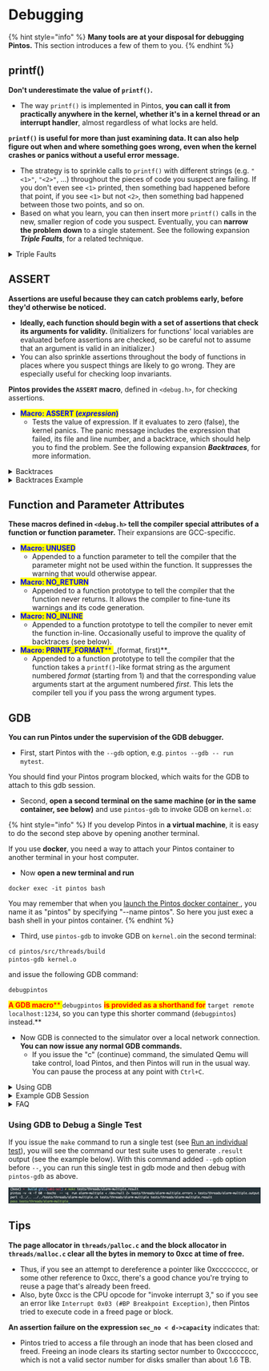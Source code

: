 # Debugging

{% hint style="info" %}
**Many tools are at your disposal for debugging Pintos.** This section introduces a few of them to you.
{% endhint %}

## printf()

**Don't underestimate the value of `printf()`.**&#x20;

* The way `printf()` is implemented in Pintos, **you can call it from practically anywhere in the kernel, whether it's in a kernel thread or an interrupt handler**, almost regardless of what locks are held.

**`printf()` is useful for more than just examining data. It can also help figure out when and where something goes wrong, even when the kernel crashes or panics without a useful error message.**&#x20;

* The strategy is to sprinkle calls to `printf()` with different strings (e.g. `"<1>"`, `"<2>"`, ...) throughout the pieces of code you suspect are failing. If you don't even see `<1>` printed, then something bad happened before that point, if you see `<1>` but not `<2>`, then something bad happened between those two points, and so on.&#x20;
* Based on what you learn, you can then insert more `printf()` calls in the new, smaller region of code you suspect. Eventually, you can **narrow the problem down** to a single statement. See the following expansion _**Triple Faults**_, for a related technique.

<details>

<summary>Triple Faults</summary>

### What is a triple fault?

When a CPU exception handler, such as a page fault handler, cannot be invoked because it is missing or defective, the CPU will try to invoke **the "double fault" handler**. If the double fault handler is itself missing or defective, that's called a **"triple fault".** **A triple fault causes an immediate CPU reset.**

**Thus, if you get yourself into a situation where the machine reboots in a loop, that's probably a "triple fault."**

### How to debug a triple fault?

**In a triple fault situation, you might not be able to use `printf()` for debugging**, because the reboots might be happening even before everything needed for `printf()` is initialized.

**There are at least two ways to debug triple faults.**&#x20;

* **First, you can run Pintos in Bochs under GDB (see section** [**GDB**](debugging.md#gdb)**)**. If Bochs has been built properly for Pintos, a triple fault under GDB will cause it to print the message "Triple fault: stopping for gdb" on the console and break into the debugger. (If Bochs is not running under GDB, a triple fault will still cause it to reboot.) You can then inspect where Pintos stopped, which is where the triple fault occurred.
*   **Another option is what I call "debugging by infinite loop."** Pick a place in the Pintos code, insert the infinite loop `for (;;);` there, and recompile and run. There are two likely possibilities:

    * **The machine hangs without rebooting.** If this happens, you know that the infinite loop is running. That means that whatever caused the reboot must be _after_ the place you inserted the infinite loop. Now move the infinite loop later in the code sequence.
    * **The machine reboots in a loop.** If this happens, you know that the machine didn't make it to the infinite loop. Thus, whatever caused the reboot must be _before_ the place you inserted the infinite loop. Now move the infinite loop earlier in the code sequence.

    If you move around the infinite loop in a **"binary search"** fashion, you can use this technique to pin down the exact spot that everything goes wrong. It should only take a few minutes at most.

</details>

## ASSERT

**Assertions are useful because they can catch problems early, before they'd otherwise be noticed.**&#x20;

* **Ideally, each function should begin with a set of assertions that check its arguments for validity.** (Initializers for functions' local variables are evaluated before assertions are checked, so be careful not to assume that an argument is valid in an initializer.)&#x20;
* You can also sprinkle assertions throughout the body of functions in places where you suspect things are likely to go wrong. They are especially useful for checking loop invariants.

**Pintos provides the `ASSERT` macro**, defined in `<debug.h>`, for checking assertions.

* <mark style="color:blue;">**Macro: ASSERT (**</mark>_<mark style="color:blue;">**expression**</mark>_<mark style="color:blue;">**)**</mark>
  * Tests the value of expression. If it evaluates to zero (false), the kernel panics. The panic message includes the expression that failed, its file and line number, and a backtrace, which should help you to find the problem. See the following expansion _**Backtraces**_, for more information.

<details>

<summary>Backtraces</summary>

**When the kernel panics, it prints a "backtrace", that is, a summary of how your program got where it is**, as a list of addresses inside the functions that were running at the time of the panic.&#x20;

* You can also **insert a call to `debug_backtrace()`**, prototyped in `<debug.h>`, to print a backtrace at any point in your code.&#x20;
* **`debug_backtrace_all()`**, also declared in \<debug.h>, prints backtraces of all threads.

The addresses in a backtrace are listed as raw hexadecimal numbers, which are difficult to interpret. **We provide a tool called `backtrace` to translate these into function names and source file line numbers.**&#x20;

* Give it the name of your `kernel.o` as the first argument and the hexadecimal numbers composing the backtrace (including the 0x prefixes) as the remaining arguments.&#x20;
* It outputs the function name and source file line numbers that correspond to each address.
* You can see the following expansion _**Backtraces Examples**_ to have a better understanding.

**If the translated form of a backtrace is garbled or doesn't make sense** (e.g. function A is listed above function B, but B doesn't call A), then

* it's a good sign that you're corrupting a kernel thread's stack, because the backtrace is extracted from the stack.&#x20;
* Alternatively, it could be the `kernel.o` you passed to `backtrace` is not the same kernel that produced the backtrace.

**Sometimes backtraces can be confusing without any corruption.** Compiler optimizations can cause surprising behavior.&#x20;

* When a function has called another function as its final action (a _tail call_), the calling function may not appear in a backtrace at all. Similarly, when function A calls another function B that never returns, the compiler may optimize such that an unrelated function C appears in the backtrace instead of A. Function C is simply the function that happens to be in memory just after A. In the threads project, this is commonly seen in backtraces for test failures.

</details>

<details>

<summary>Backtraces Example</summary>

**Here's a backtraces example.**&#x20;

Suppose that **Pintos printed out this following call stack**, which is taken from an actual Pintos submission for the file system project:

```
Call stack: 0xc0106eff 0xc01102fb 0xc010dc22 0xc010cf67 0xc0102319 0xc010325a 0x804812c 0x8048a96 0x8048ac8.
```

You would then **invoke the `backtrace` utility** like shown below, cutting and pasting the backtrace information into the command line. This assumes that `kernel.o` is in the current directory. You would of course enter all of the following on a single shell command line, even though that would overflow our margins here:

```
backtrace kernel.o 0xc0106eff 0xc01102fb 0xc010dc22 0xc010cf67 0xc0102319 0xc010325a 0x804812c 0x8048a96 0x8048ac8
```

The backtrace output would then look something like this:

```
0xc0106eff: debug_panic (lib/debug.c:86)
0xc01102fb: file_seek (filesys/file.c:405)
0xc010dc22: seek (userprog/syscall.c:744)
0xc010cf67: syscall_handler (userprog/syscall.c:444)
0xc0102319: intr_handler (threads/interrupt.c:334)
0xc010325a: intr_entry (threads/intr-stubs.S:38)
0x0804812c: (unknown)
0x08048a96: (unknown)
0x08048ac8: (unknown)
```

(You will probably not see exactly the same addresses if you run the command above on your own kernel binary, because the source code you compiled and the compiler you used are probably different.)

* The first line in the backtrace refers to `debug_panic()`, the function that implements kernel panics. Because backtraces commonly result from kernel panics, `debug_panic()` will often be the first function shown in a backtrace.
* The second line shows `file_seek()` as the function that panicked, in this case as the result of an assertion failure. In the source code tree used for this example, line 405 of `filesys/file.c` is the assertion

```
ASSERT (file_ofs >= 0);
```

(This line was also cited in the assertion failure message.) Thus, `file_seek()` panicked because it passed a negative file offset argument.

* The third line indicates that `seek()` called `file_seek()`, presumably without validating the offset argument. In this submission, `seek()` implements the `seek` system call.
* The fourth line shows that `syscall_handler()`, the system call handler, invoked `seek()`.
* The fifth and sixth lines are the interrupt handler entry path.
* The remaining lines are for addresses below `PHYS_BASE`. This means that they refer to addresses in the user program, not in the kernel. **If you know what user program was running when the kernel panicked, you can re-run `backtrace` on the user program**, like so: (typing the command on a single line, of course):

```
backtrace tests/filesys/extended/grow-too-big 0xc0106eff 0xc01102fb 0xc010dc22 0xc010cf67 0xc0102319 0xc010325a 0x804812c 0x8048a96 0x8048ac8
```

The results look like this:

```
0xc0106eff: (unknown)
0xc01102fb: (unknown)
0xc010dc22: (unknown)
0xc010cf67: (unknown)
0xc0102319: (unknown)
0xc010325a: (unknown)
0x0804812c: test_main (...xtended/grow-too-big.c:20)
0x08048a96: main (tests/main.c:10)
0x08048ac8: _start (lib/user/entry.c:9)
```

**You can even specify both the kernel and the user program names on the command line**, like so:

```
backtrace kernel.o tests/filesys/extended/grow-too-big 0xc0106eff 0xc01102fb 0xc010dc22 0xc010cf67 0xc0102319 0xc010325a 0x804812c 0x8048a96 0x8048ac8
```

The result is a combined backtrace:

```
In kernel.o:
0xc0106eff: debug_panic (lib/debug.c:86)
0xc01102fb: file_seek (filesys/file.c:405)
0xc010dc22: seek (userprog/syscall.c:744)
0xc010cf67: syscall_handler (userprog/syscall.c:444)
0xc0102319: intr_handler (threads/interrupt.c:334)
0xc010325a: intr_entry (threads/intr-stubs.S:38)
In tests/filesys/extended/grow-too-big:
0x0804812c: test_main (...xtended/grow-too-big.c:20)
0x08048a96: main (tests/main.c:10)
0x08048ac8: _start (lib/user/entry.c:9)
```

**Here's an extra tip for anyone who read this far:** `backtrace` is smart enough to strip the "Call stack" header and "." trailer from the command line if you include them. This can save you a little bit of trouble in cutting and pasting. Thus, the following command prints the same output as the first one we used:

```
backtrace kernel.o Call stack: 0xc0106eff 0xc01102fb 0xc010dc22 0xc010cf67 0xc0102319 0xc010325a 0x804812c 0x8048a96 0x8048ac8.
```

</details>

## Function and Parameter Attributes

**These macros defined in `<debug.h>` tell the compiler special attributes of a function or function parameter.** Their expansions are GCC-specific.

* <mark style="color:blue;">**Macro: UNUSED**</mark>
  * Appended to a function parameter to tell the compiler that the parameter might not be used within the function. It suppresses the warning that would otherwise appear.
* <mark style="color:blue;">**Macro: NO\_RETURN**</mark>
  * Appended to a function prototype to tell the compiler that the function never returns. It allows the compiler to fine-tune its warnings and its code generation.
* <mark style="color:blue;">**Macro: NO\_INLINE**</mark>
  * Appended to a function prototype to tell the compiler to never emit the function in-line. Occasionally useful to improve the quality of backtraces (see below).
* <mark style="color:blue;">**Macro: PRINTF\_FORMAT**</mark><mark style="color:blue;">** **</mark>_<mark style="color:blue;">**(format, first)**</mark>_
  * Appended to a function prototype to tell the compiler that the function takes a `printf()`-like format string as the argument numbered _format_ (starting from 1) and that the corresponding value arguments start at the argument numbered _first_. This lets the compiler tell you if you pass the wrong argument types.

## GDB

**You can run Pintos under the supervision of the GDB debugger.**

* First, start Pintos with the `--gdb` option, e.g. `pintos --gdb -- run mytest`.

You should find your Pintos program blocked, which waits for the GDB to attach to this gdb session.

* Second, **open a second terminal on the same machine (or in the same container, see below)** and use `pintos-gdb` to invoke GDB on `kernel.o`:

{% hint style="info" %}
If you develop Pintos in **a virtual machine**, it is easy to do the second step above by opening another terminal.&#x20;

If you use **docker**, you need a way to attach your Pintos container to another terminal in your host computer.&#x20;

* Now **open a new terminal and run**

```
docker exec -it pintos bash
```

You may remember that when you [launch the Pintos docker container ](../environment-setup.md#boot-pintos), you name it as "pintos" by specifying "--name pintos". So here you just exec a bash shell in your pintos container.
{% endhint %}

* Third, use `pintos-gdb` to invoke GDB on `kernel.o`in the second terminal:

```
cd pintos/src/threads/build
pintos-gdb kernel.o
```

and issue the following GDB command:

```
debugpintos
```

<mark style="color:red;">**A GDB macro**</mark><mark style="color:red;">** **</mark><mark style="color:red;">**`debugpintos`**</mark><mark style="color:red;">** **</mark><mark style="color:red;">**is provided as a shorthand for**</mark><mark style="color:red;">** **</mark><mark style="color:red;">**`target remote localhost:1234`**</mark><mark style="color:red;">**, so you can type this shorter command (**</mark><mark style="color:red;">**`debugpintos`**</mark><mark style="color:red;">**) instead.**</mark>

* Now GDB is connected to the simulator over a local network connection. **You can now issue any normal GDB commands.**&#x20;
  * If you issue the "c" (continue) command, the simulated Qemu will take control, load Pintos, and then Pintos will run in the usual way. You can pause the process at any point with `Ctrl+C`.

<details>

<summary>Using GDB</summary>

You can read the GDB manual by typing `info gdb` at a terminal command prompt. Here's a few commonly useful GDB commands:

* <mark style="color:blue;">**GDB Command: c**</mark>
  * Continues execution until Ctrl+C or the next breakpoint.
* <mark style="color:blue;">**GDB Command: si**</mark>
  * Execute one machine instruction.
* <mark style="color:blue;">**GDB Command: s**</mark>
  * Execute until next line reached, step into function calls.
* <mark style="color:blue;">**GDB Command: n**</mark>
  * Execute until next line reached, step over function calls.
* <mark style="color:blue;">**GDB Command: p**</mark><mark style="color:blue;">** **</mark>_<mark style="color:blue;">**expression**</mark>_
  * Evaluates the given expression and prints its value. If the expression contains a function call, that function will actually be executed.
* <mark style="color:blue;">**GDB Command: finish**</mark>
  * Run until the selected function (stack frame) returns
* <mark style="color:blue;">**GDB Command: b**</mark><mark style="color:blue;">** **</mark>_<mark style="color:blue;">**function**</mark>_
* <mark style="color:blue;">**GDB Command: b**</mark><mark style="color:blue;">** **</mark>_<mark style="color:blue;">**file:line**</mark>_
* <mark style="color:blue;">**GDB Command: b**</mark> <mark style="color:blue;"></mark><mark style="color:blue;">\*</mark>_<mark style="color:blue;">**address**</mark>_
  * Sets a breakpoint at _function_, at _line_ within _file_, or _address_. `b` is short for `break` or `breakpoint`. (Use a 0x prefix to specify an address in hex.)
  * Use `b pintos_init` to make GDB stop when Pintos starts running.
* <mark style="color:blue;">**GDB Command: info**</mark><mark style="color:blue;">** **</mark>_<mark style="color:blue;">**registers**</mark>_
  * Print the general purpose registers, eip, eflags, and the segment selectors. For a much more thorough dump of the machine register state, see QEMU's own info registers command.
* <mark style="color:blue;">**GDB Command:**</mark> <mark style="color:blue;"></mark><mark style="color:blue;"></mark> <mark style="color:blue;"></mark><mark style="color:blue;">**x/Nx**</mark> <mark style="color:blue;"></mark><mark style="color:blue;"></mark> <mark style="color:blue;"></mark>_<mark style="color:blue;">**addr**</mark>_
  * Display a hex dump of N words starting at virtual address _addr_. If N is omitted, it defaults to 1. _addr_ can be any expression.
* <mark style="color:blue;">**GDB Command: x/Ni**</mark> <mark style="color:blue;"></mark><mark style="color:blue;"></mark> <mark style="color:blue;"></mark>_<mark style="color:blue;">**addr**</mark>_
  * Display the N assembly instructions starting at _addr_. Using $eip as _addr_ will display the instructions at the current instruction pointer.
* <mark style="color:blue;">**GDB Command:**</mark> <mark style="color:blue;"></mark><mark style="color:blue;"></mark> <mark style="color:blue;"></mark><mark style="color:blue;">**l**</mark> <mark style="color:blue;"></mark><mark style="color:blue;"></mark> <mark style="color:blue;"></mark>_<mark style="color:blue;">\*</mark><mark style="color:blue;">**address**</mark>_
  * Lists a few lines of code around _address_. (Use a 0x prefix to specify an address in hex.)
* <mark style="color:blue;">**GDB Command: bt**</mark>
  * Prints a stack backtrace similar to that output by the `backtrace` program described above.
* <mark style="color:blue;">**GDB Command:**</mark> <mark style="color:blue;"></mark><mark style="color:blue;"></mark> <mark style="color:blue;"></mark><mark style="color:blue;">**frame**</mark> <mark style="color:blue;"></mark><mark style="color:blue;"></mark> <mark style="color:blue;"></mark>_<mark style="color:blue;">**n**</mark>_
  * Select frame number n or frame at address n
* <mark style="color:blue;">**GDB Command:**</mark> <mark style="color:blue;"></mark><mark style="color:blue;"></mark> <mark style="color:blue;"></mark><mark style="color:blue;">**p/a**</mark> <mark style="color:blue;"></mark><mark style="color:blue;"></mark> <mark style="color:blue;"></mark>_<mark style="color:blue;">**address**</mark>_
  * Prints the name of the function or variable that occupies _address_. (Use a 0x prefix to specify an address in hex.)
* <mark style="color:blue;">**GDB Command:**</mark> <mark style="color:blue;"></mark><mark style="color:blue;"></mark> <mark style="color:blue;"></mark><mark style="color:blue;">**diassemble**</mark><mark style="color:blue;">** **</mark>_<mark style="color:blue;">**function**</mark>_
  * Disassembles function.
* <mark style="color:blue;">**GDB Command: thread**</mark><mark style="color:blue;">** **</mark>_<mark style="color:blue;">**n**</mark>_
  * GDB focuses on one thread (i.e., CPU) at a time. This command switches that focus to thread n, numbered from zero.
* <mark style="color:blue;">**GDB Command: info**</mark><mark style="color:blue;">** **</mark>_<mark style="color:blue;">**threads**</mark>_
  * List all threads (i.e., CPUs), including their state (active or halted) and what function they're in.

We also provide a set of macros specialized for debugging Pintos, written by Godmar Back [gback@cs.vt.edu](mailto:gback@cs.vt.edu). You can type `help user-defined` for basic help with the macros. Here is an overview of their functionality, based on Godmar's documentation:

* <mark style="color:blue;">**GDB Macro: debugpintos**</mark>
  * Attach debugger to a waiting pintos process on the same machine. Shorthand for `target remote localhost:1234`.
* <mark style="color:blue;">**GDB Macro: dumplist**</mark><mark style="color:blue;">** **</mark>_<mark style="color:blue;">**list type element**</mark>_
  * Prints the elements of _list_, which should be a `struct` _list_ that contains elements of the given _type_ (without the word `struct`) in which _element_ is the `struct list_elem` member that links the elements.
  * Example: `dumplist all_list thread allelem` prints all elements of `struct thread` that are linked in `struct list all_list` using the `struct list_elem allelem` which is part of `struct thread`.
* <mark style="color:blue;">**GDB Macro:**</mark> <mark style="color:blue;"></mark><mark style="color:blue;"></mark> <mark style="color:blue;"></mark><mark style="color:blue;">**btthread**</mark><mark style="color:blue;">** **</mark>_<mark style="color:blue;">**thread**</mark>_
  * Shows the backtrace of _thread_, which is a pointer to the `struct thread` of the thread whose backtrace it should show. For the current thread, this is identical to the `bt` (backtrace) command. It also works for any thread suspended in `schedule()`, provided you know where its kernel stack page is located.
* <mark style="color:blue;">**GDB Macro:**</mark> <mark style="color:blue;"></mark><mark style="color:blue;"></mark> <mark style="color:blue;"></mark><mark style="color:blue;">**btthreadlist**</mark> <mark style="color:blue;"></mark><mark style="color:blue;"></mark> <mark style="color:blue;"></mark>_<mark style="color:blue;">**list elemen**</mark>**t**_
  * Shows the backtraces of all threads in _list_, the `struct list` in which the threads are kept. Specify element as the `struct list_elem` field used inside `struct thread` to link the threads together.
  * Example: `btthreadlist all_list allelem` shows the backtraces of all threads contained in `struct list all_list`, linked together by `allelem`. This command is useful to determine where your threads are stuck when a deadlock occurs. Please see the example scenario below.
* <mark style="color:blue;">**GDB Macro:**</mark> <mark style="color:blue;"></mark><mark style="color:blue;"></mark> <mark style="color:blue;"></mark><mark style="color:blue;">**btthreadall**</mark>
  * Short-hand for `btthreadlist all_list allelem`.
* <mark style="color:blue;">**GDB Macro:**</mark> <mark style="color:blue;"></mark><mark style="color:blue;"></mark> <mark style="color:blue;"></mark><mark style="color:blue;">**btpagefault**</mark>
  * Print a backtrace of the current thread after a page fault exception. Normally, when a page fault exception occurs, GDB will stop with a message that might say:

```
Program received signal 0, Signal 0.
0xc0102320 in intr0e_stub ()
```

In that case, the `bt` command might not give a useful backtrace. Use `btpagefault` instead.

You may also use `btpagefault` for page faults that occur in a user process. In this case, you may wish to also load the user program's symbol table using the `loadusersymbols` macro, as described below.

* <mark style="color:blue;">**GDB Macro:**</mark> <mark style="color:blue;"></mark><mark style="color:blue;"></mark> <mark style="color:blue;"></mark><mark style="color:blue;">**loadusersymbols**</mark>
  * You can also use GDB to debug a user program running under Pintos. To do that, use the `loadusersymbols` macro to load the program's symbol table:

```
loadusersymbols program
```

where program is the name of the program's executable (in the host file system, not in the Pintos file system). For example, you may issue:

```
(gdb) loadusersymbols tests/userprog/exec-multiple
add symbol table from file "tests/userprog/exec-multiple" at
    .text_addr = 0x80480a0
(gdb) 
```

After this, you should be able to debug the user program the same way you would the kernel, by placing breakpoints, inspecting data, etc. Your actions apply to every user program running in Pintos, not just to the one you want to debug, so be careful in interpreting the results: GDB does not know which process is currently active (because that is an abstraction the Pintos kernel creates). Also, a name that appears in both the kernel and the user program will actually refer to the kernel name. (The latter problem can be avoided by giving the user executable name on the GDB command line, instead of kernel.o, and then using `loadusersymbols` to load kernel.o.) `loadusersymbols` is implemented via GDB's `add-symbol-file` command.

* <mark style="color:blue;">**GDB Macro: hook-stop**</mark>
  * GDB invokes this macro every time the simulation stops, which Bochs will do for every processor exception, among other reasons. If the simulation stops due to a page fault, `hook-stop` will print a message that says and explains further whether the page fault occurred in the kernel or in user code.
  * If the exception occurred from user code, `hook-stop` will say:

```
pintos-debug: a page fault exception occurred in user mode
pintos-debug: hit 'c' to continue, or 's' to step to intr_handler
```

In Project 2, a page fault in a user process leads to the termination of the process. You should expect those page faults to occur in the robustness tests where we test that your kernel properly terminates processes that try to access invalid addresses. To debug those, set a break point in `page_fault()` in exception.c, which you will need to modify accordingly.

In Project 3, a page fault in a user process no longer automatically leads to the termination of a process. Instead, it may require reading in data for the page the process was trying to access, either because it was swapped out or because this is the first time it's accessed. In either case, you will reach `page_fault()` and need to take the appropriate action there.

If the page fault did not occur in user mode while executing a user process, then it occurred in kernel mode while executing kernel code. In this case, `hook-stop` will print this message:

```
pintos-debug: a page fault occurred in kernel mode
```

followed by the output of the `btpagefault` command.

Before Project 2, a page fault exception in kernel code is always a bug in your kernel, because your kernel should never crash. Starting with Project 2, the situation will change if you use the `get_user()` and `put_user()` strategy to verify user memory accesses (If you are don't know what does this mean, don't worry, you should understand when you work on Project 2.)

</details>

<details>

<summary>Example GDB Session</summary>

**This section narrates a sample GDB session, provided by Godmar Back.** This example illustrates how one might debug a Project 1 solution in which occasionally a thread that calls `timer_sleep()` is not woken up. With this bug, tests such as `mlfqs_load_1` get stuck.

This session was captured with a slightly older version of Bochs and the GDB macros for Pintos, so it looks slightly different than it would now. Program output is shown in normal type, user input is after the "$" or "(gdb)".

* First, I **start Pintos**:

```
$ pintos -v --gdb -- -q -mlfqs run mlfqs-load-1
Writing command line to /tmp/gDAlqTB5Uf.dsk...
bochs -q
========================================================================
                       Bochs x86 Emulator 2.2.5
             Build from CVS snapshot on December 30, 2005
========================================================================
00000000000i[     ] reading configuration from bochsrc.txt
00000000000i[     ] Enabled gdbstub
00000000000i[     ] installing nogui module as the Bochs GUI
00000000000i[     ] using log file bochsout.txt
Waiting for gdb connection on localhost:1234
```

* Then, I **open a second window on the same machine (or container) and start GDB**:

```
$ pintos-gdb kernel.o
GNU gdb Red Hat Linux (6.3.0.0-1.84rh)
Copyright 2004 Free Software Foundation, Inc.
GDB is free software, covered by the GNU General Public License, and you are
welcome to change it and/or distribute copies of it under certain conditions.
Type "show copying" to see the conditions.
There is absolutely no warranty for GDB.  Type "show warranty" for details.
This GDB was configured as "i386-redhat-linux-gnu"...
Using host libthread_db library "/lib/libthread_db.so.1".
```

* Then, I **tell GDB to attach to the waiting Pintos emulator**:

```
(gdb) debugpintos
Remote debugging using localhost:1234
0x0000fff0 in ?? ()
Reply contains invalid hex digit 78
```

* Now I tell Pintos to run by executing `c` (short for `continue`) twice:

```
(gdb) c
Continuing.
Reply contains invalid hex digit 78
(gdb) c
Continuing.
```

* Now Pintos will continue and output:

```
Pintos booting with 4,096 kB RAM...
Kernel command line: -q -mlfqs run mlfqs-load-1
374 pages available in kernel pool.
373 pages available in user pool.
Calibrating timer...  102,400 loops/s.
Boot complete.
Executing 'mlfqs-load-1':
(mlfqs-load-1) begin
(mlfqs-load-1) spinning for up to 45 seconds, please wait...
(mlfqs-load-1) load average rose to 0.5 after 42 seconds
(mlfqs-load-1) sleeping for another 10 seconds, please wait...
```

* ...until it gets stuck because of the bug I had introduced. I hit `Ctrl+C` in the debugger window:

```
Program received signal 0, Signal 0.
0xc010168c in next_thread_to_run () at ../../threads/thread.c:649
649	  while (i <= PRI_MAX && list_empty (&ready_list[i]))
(gdb) 
```

* The thread that was running when I interrupted Pintos was the idle thread. If I run `backtrace`, it shows this backtrace:

```
(gdb) bt
#0  0xc010168c in next_thread_to_run () at ../../threads/thread.c:649
#1  0xc0101778 in schedule () at ../../threads/thread.c:714
#2  0xc0100f8f in thread_block () at ../../threads/thread.c:324
#3  0xc0101419 in idle (aux=0x0) at ../../threads/thread.c:551
#4  0xc010145a in kernel_thread (function=0xc01013ff , aux=0x0)
    at ../../threads/thread.c:575
#5  0x00000000 in ?? ()
```

Not terribly useful. What I really like to know is what's up with the other thread (or threads). Since I keep all threads in a linked list called `all_list`, linked together by a `struct list_elem` member named `allelem`, I can use the `btthreadlist` macro from the macro library I wrote. `btthreadlist` iterates through the list of threads and prints the backtrace for each thread:

```
(gdb) btthreadlist all_list allelem
pintos-debug: dumping backtrace of thread 'main' @0xc002f000
#0  0xc0101820 in schedule () at ../../threads/thread.c:722
#1  0xc0100f8f in thread_block () at ../../threads/thread.c:324
#2  0xc0104755 in timer_sleep (ticks=1000) at ../../devices/timer.c:141
#3  0xc010bf7c in test_mlfqs_load_1 () at ../../tests/threads/mlfqs-load-1.c:49
#4  0xc010aabb in run_test (name=0xc0007d8c "mlfqs-load-1")
    at ../../tests/threads/tests.c:50
#5  0xc0100647 in run_task (argv=0xc0110d28) at ../../threads/init.c:281
#6  0xc0100721 in run_actions (argv=0xc0110d28) at ../../threads/init.c:331
#7  0xc01000c7 in main () at ../../threads/init.c:140

pintos-debug: dumping backtrace of thread 'idle' @0xc0116000
#0  0xc010168c in next_thread_to_run () at ../../threads/thread.c:649
#1  0xc0101778 in schedule () at ../../threads/thread.c:714
#2  0xc0100f8f in thread_block () at ../../threads/thread.c:324
#3  0xc0101419 in idle (aux=0x0) at ../../threads/thread.c:551
#4  0xc010145a in kernel_thread (function=0xc01013ff , aux=0x0)
    at ../../threads/thread.c:575
#5  0x00000000 in ?? ()
```

In this case, there are only two threads, the idle thread and the main thread. The kernel stack pages (to which the `struct thread` points) are at 0xc0116000 and 0xc002f000, respectively. The main thread is stuck in `timer_sleep()`, called from `test_mlfqs_load_1`.

Knowing where threads are stuck can be tremendously useful, for instance when diagnosing deadlocks or unexplained hangs.

</details>

<details>

<summary>FAQ</summary>

**GDB can't connect to Bochs.**

If the `target remote` command fails, then make sure that both GDB and `pintos` are running on the same machine (or container) by running `hostname` in each terminal. If the names printed differ, then you need to open a new terminal for GDB on the machine running `pintos`.

**GDB doesn't recognize any of the macros.**

If you start GDB with `pintos-gdb`, it should load the Pintos macros automatically. If you start GDB some other way, then you must issue the command `source pintosdir/src/misc/gdb-macros`, where pintosdir is the root of your Pintos directory, before you can use them.

**Can I debug Pintos with DDD?**

Yes, you can. DDD invokes GDB as a subprocess, so you'll need to tell it to invokes `pintos-gdb` instead:

```
ddd --gdb --debugger pintos-gdb
```

**Can I use GDB inside Emacs?**

Yes, you can. Emacs has special support for running GDB as a subprocess. Type `M-x gdb` and enter your `pintos-gdb` command at the prompt. The Emacs manual has information on how to use its debugging features in a section titled "Debuggers."

**GDB is doing something weird.**

If you notice strange behavior while using GDB, there are three possibilities: a bug in your modified Pintos, a bug in Bochs's interface to GDB or in GDB itself, or a bug in the original Pintos code. The first and second are quite likely, and you should seriously consider both. We hope that the third is less likely, but it is also possible.

</details>

### Using GDB to Debug a Single Test

If you issue the `make` command to run a single test (see [Run an individual test](testing.md#run-an-individual-test)), you will see the command our test suite uses to generate `.result` output (see the example below). With this command added `--gdb` option before `--`, you can run this single test in gdb mode and then debug with `pintos-gdb` as above.

![](../../.gitbook/assets/pic1.jpg)

## Tips

**The page allocator in `threads/palloc.c` and the block allocator in `threads/malloc.c` clear all the bytes in memory to 0xcc at time of free.**&#x20;

* Thus, if you see an attempt to dereference a pointer like 0xcccccccc, or some other reference to 0xcc, there's a good chance you're trying to reuse a page that's already been freed.
* Also, byte 0xcc is the CPU opcode for "invoke interrupt 3," so if you see an error like `Interrupt 0x03 (#BP Breakpoint Exception)`, then Pintos tried to execute code in a freed page or block.

**An assertion failure on the expression `sec_no < d->capacity`** indicates that:

* Pintos tried to access a file through an inode that has been closed and freed. Freeing an inode clears its starting sector number to 0xcccccccc, which is not a valid sector number for disks smaller than about 1.6 TB.

